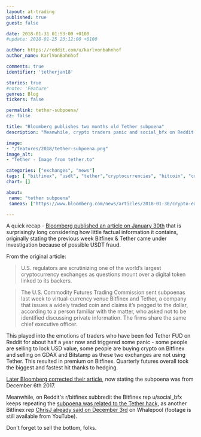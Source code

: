 ```yaml
---
layout: at-trading
published: true
guest: false

date: 2018-01-31 01:53:00 +0100
#update: 2018-01-25 23:12:00 +0100

author: https://reddit.com/u/karlvonbahnhof
author_name: KarlVonBahnhof

comments: true
identifier: 'tetherjan18'

stories: true
#note: 'Feature'
genres: Blog
tickers: false

permalink: tether-subpoena/
cz: false

title: "Bloomberg publishes two months old Tether subpoena"
description: "Meanwhile, crypto traders panic and social_bfx on Reddit keeps posting the subpoena was related to the Tether hack."

image:
- "/features/2018/tether-subpoena.png"
image_alt:
- "Tether - Image from tether.to"

categories: ["exchanges", "news"]
tags: [ "bitfinex", "usdt", "tether","cryptocurrencies", "bitcoin", "cryptocurrency-trading", "fud"]
chart: []

about:
 name: "tether subpoena"
 sameas: ["https://www.bloomberg.com/news/articles/2018-01-30/crypto-exchange-bitfinex-tether-said-to-get-subpoenaed-by-cftc", "https://www.reddit.com/r/BitcoinMarkets/comments/7u2z1b/us_regulators_to_subpoena_crypto_exchange/"]

---
```


A quick recap - [Bloomberg published an article on January 30th](https://www.bloomberg.com/news/articles/2018-01-30/crypto-exchange-bitfinex-tether-said-to-get-subpoenaed-by-cftc) that is surprisingly long considering how little factual information it contains, originally stating the previous week Bitfinex & Tether came under investigation because of possible USDT fraud.

From the original article:

> U.S. regulators are scrutinizing one of the world’s largest cryptocurrency exchanges as questions mount over a digital token linked to its backers.

> The U.S. Commodity Futures Trading Commission sent subpoenas last week to virtual-currency venue Bitfinex and Tether, a company that issues a widely traded coin and claims it’s pegged to the dollar, according to a person familiar with the matter, who asked not to be identified discussing private information. The firms share the same chief executive officer.

This played into the emotions of traders who have been fed Tether FUD on Reddit for about half a year now and triggered some panic - some people are selling to lock USD value, some people are buying crypto on Bitfinex and selling on GDAX and Bitstamp as these two exchanges are not using Tether. This resulted in premium on Bitfinex. Quarterly futures overall took the biggest and fastest hit thanks to hedging.

[Later Bloomberg corrected their article](https://twitter.com/fintechfrank/status/958498250989989888), now stating the subpoena was from December 6th 2017.

Meanwhile, on Reddit's r/bitfinex subbredit the Bitfinex rep u/social_bfx keeps repeating the [subpoena was related to the Tether hack](https://www.reddit.com/r/bitfinex/comments/7u4p1i/do_you_think_bitfinex_is_in_danger/), as another Bitfinex rep [ChrisJ already said on December 3rd](/bitfinex-tether-transparency) on Whalepool (footage is still available from YouTube).

Don't forget to sell the bottom, folks.
